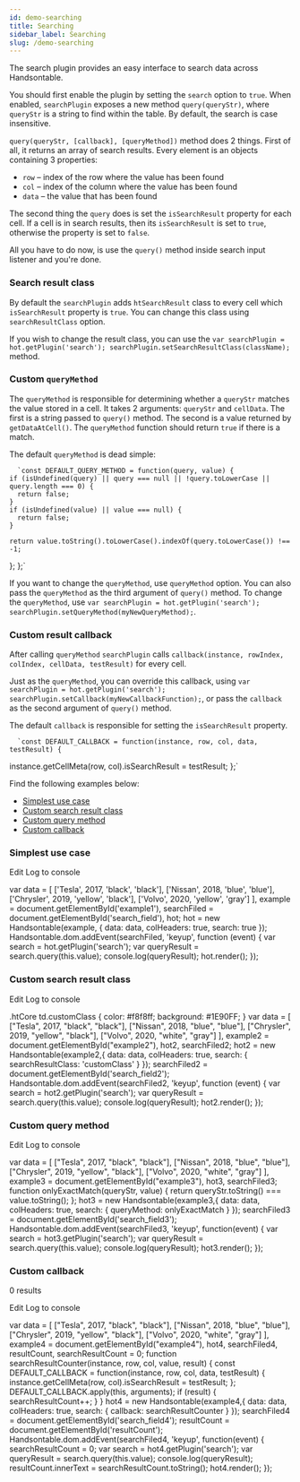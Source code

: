 ```yaml
---
id: demo-searching
title: Searching
sidebar_label: Searching
slug: /demo-searching
---
```


The search plugin provides an easy interface to search data across Handsontable.

You should first enable the plugin by setting the `search` option to `true`. When enabled, `searchPlugin` exposes a new method `query(queryStr)`, where `queryStr` is a string to find within the table. By default, the search is case insensitive.

`query(queryStr, [callback], [queryMethod])` method does 2 things. First of all, it returns an array of search results. Every element is an objects containing 3 properties:

*   `row` – index of the row where the value has been found
*   `col` – index of the column where the value has been found
*   `data` – the value that has been found

The second thing the `query` does is set the `isSearchResult` property for each cell. If a cell is in search results, then its `isSearchResult` is set to `true`, otherwise the property is set to `false`.

All you have to do now, is use the `query()` method inside search input listener and you're done.

### Search result class

By default the `searchPlugin` adds `htSearchResult` class to every cell which `isSearchResult` property is `true`. You can change this class using `searchResultClass` option.

If you wish to change the result class, you can use the `var searchPlugin = hot.getPlugin('search'); searchPlugin.setSearchResultClass(className);` method.

### Custom `queryMethod`

The `queryMethod` is responsible for determining whether a `queryStr` matches the value stored in a cell. It takes 2 arguments: `queryStr` and `cellData`. The first is a string passed to `query()` method. The second is a value returned by `getDataAtCell()`. The `queryMethod` function should return `true` if there is a match.

The default `queryMethod` is dead simple:

      `const DEFAULT_QUERY_METHOD = function(query, value) {
    if (isUndefined(query) || query === null || !query.toLowerCase || query.length === 0) {
      return false;
    }
    if (isUndefined(value) || value === null) {
      return false;
    }

    return value.toString().toLowerCase().indexOf(query.toLowerCase()) !== -1;
  };
};`

If you want to change the `queryMethod`, use `queryMethod` option. You can also pass the `queryMethod` as the third argument of `query()` method. To change the `queryMethod`, use `var searchPlugin = hot.getPlugin('search'); searchPlugin.setQueryMethod(myNewQueryMethod);`.

### Custom result callback

After calling `queryMethod` `searchPlugin` calls `callback(instance, rowIndex, colIndex, cellData, testResult)` for every cell.

Just as the `queryMethod`, you can override this callback, using `var searchPlugin = hot.getPlugin('search'); searchPlugin.setCallback(myNewCallbackFunction);`, or pass the `callback` as the second argument of `query()` method.

The default `callback` is responsible for setting the `isSearchResult` property.

      `const DEFAULT_CALLBACK = function(instance, row, col, data, testResult) {
  instance.getCellMeta(row, col).isSearchResult = testResult;
};`

Find the following examples below:

*   [Simplest use case](#page-simplest-use-case)
*   [Custom search result class](#page-custom-search-result-class)
*   [Custom query method](#page-custom-query-method)
*   [Custom callback](#page-custom-callback)

### Simplest use case

Edit Log to console

var data = \[ \['Tesla', 2017, 'black', 'black'\], \['Nissan', 2018, 'blue', 'blue'\], \['Chrysler', 2019, 'yellow', 'black'\], \['Volvo', 2020, 'yellow', 'gray'\] \], example = document.getElementById('example1'), searchFiled = document.getElementById('search\_field'), hot; hot = new Handsontable(example, { data: data, colHeaders: true, search: true }); Handsontable.dom.addEvent(searchFiled, 'keyup', function (event) { var search = hot.getPlugin('search'); var queryResult = search.query(this.value); console.log(queryResult); hot.render(); });

### Custom search result class

Edit Log to console

.htCore td.customClass { color: #f8f8ff; background: #1E90FF; } var data = \[ \["Tesla", 2017, "black", "black"\], \["Nissan", 2018, "blue", "blue"\], \["Chrysler", 2019, "yellow", "black"\], \["Volvo", 2020, "white", "gray"\] \], example2 = document.getElementById("example2"), hot2, searchFiled2; hot2 = new Handsontable(example2,{ data: data, colHeaders: true, search: { searchResultClass: 'customClass' } }); searchFiled2 = document.getElementById('search\_field2'); Handsontable.dom.addEvent(searchFiled2, 'keyup', function (event) { var search = hot2.getPlugin('search'); var queryResult = search.query(this.value); console.log(queryResult); hot2.render(); });

### Custom query method

Edit Log to console

var data = \[ \["Tesla", 2017, "black", "black"\], \["Nissan", 2018, "blue", "blue"\], \["Chrysler", 2019, "yellow", "black"\], \["Volvo", 2020, "white", "gray"\] \], example3 = document.getElementById("example3"), hot3, searchFiled3; function onlyExactMatch(queryStr, value) { return queryStr.toString() === value.toString(); }; hot3 = new Handsontable(example3,{ data: data, colHeaders: true, search: { queryMethod: onlyExactMatch } }); searchFiled3 = document.getElementById('search\_field3'); Handsontable.dom.addEvent(searchFiled3, 'keyup', function(event) { var search = hot3.getPlugin('search'); var queryResult = search.query(this.value); console.log(queryResult); hot3.render(); });

### Custom callback

0 results

Edit Log to console

var data = \[ \["Tesla", 2017, "black", "black"\], \["Nissan", 2018, "blue", "blue"\], \["Chrysler", 2019, "yellow", "black"\], \["Volvo", 2020, "white", "gray"\] \], example4 = document.getElementById("example4"), hot4, searchFiled4, resultCount, searchResultCount = 0; function searchResultCounter(instance, row, col, value, result) { const DEFAULT\_CALLBACK = function(instance, row, col, data, testResult) { instance.getCellMeta(row, col).isSearchResult = testResult; }; DEFAULT\_CALLBACK.apply(this, arguments); if (result) { searchResultCount++; } } hot4 = new Handsontable(example4,{ data: data, colHeaders: true, search: { callback: searchResultCounter } }); searchFiled4 = document.getElementById('search\_field4'); resultCount = document.getElementById('resultCount'); Handsontable.dom.addEvent(searchFiled4, 'keyup', function(event) { searchResultCount = 0; var search = hot4.getPlugin('search'); var queryResult = search.query(this.value); console.log(queryResult); resultCount.innerText = searchResultCount.toString(); hot4.render(); });
